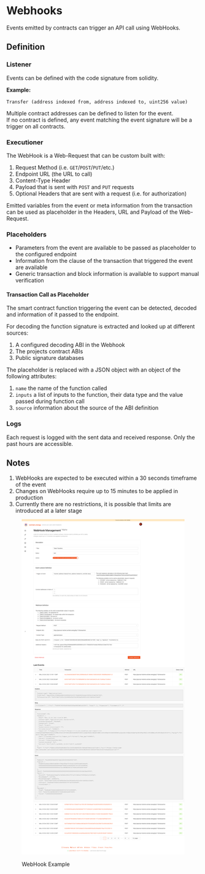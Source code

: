 # Webhooks

Events emitted by contracts can trigger an API call using WebHooks.

## Definition

### Listener

Events can be defined with the code signature from solidity.

**Example:**

```solidity
Transfer (address indexed from, address indexed to, uint256 value)
```

Multiple contract addresses can be defined to listen for the event.\
If no contract is defined, any event matching the event signature will be a trigger on all contracts.

### Executioner

The WebHook is a Web-Request that can be custom built with:

1. Request Method (i.e. `GET`/`POST`/`PUT`/etc.)
2. Endpoint URL (the URL to call)
3. Content-Type Header
4. Payload that is sent with `POST` and `PUT` requests
5. Optional Headers that are sent with a request (i.e. for authorization)

Emitted variables from the event or meta information from the transaction can be used as placeholder in the Headers, URL and Payload of the Web-Request.

### Placeholders

* Parameters from the event are available to be passed as placeholder to the configured endpoint
* Information from the clause of the transaction that triggered the event are available
* Generic transaction and block information is available to support manual verification

#### Transaction Call as Placeholder

The smart contract function triggering the event can be detected, decoded and information of it passed to the endpoint.

For decoding the function signature is extracted and looked up at different sources:

1. A configured decoding ABI in the Webhook
2. The projects contract ABIs
3. Public signature databases

The placeholder is replaced with a JSON object with an object of the following attributes:

1. `name` the name of the function called
2. `inputs` a list of inputs to the function, their data type and the value passed during function call
3. `source` information about the source of the ABI definition

### Logs

Each request is logged with the sent data and received response. Only the past hours are accessible.

## Notes

1. WebHooks are expected to be executed within a 30 seconds timeframe of the event
2. Changes on WebHooks require up to 15 minutes to be applied in production
3. Currently there are no restrictions, it is possible that limits are introduced at a later stage

<figure><img src="../../.gitbook/assets/image (19).png" alt=""><figcaption><p>WebHook Example</p></figcaption></figure>
